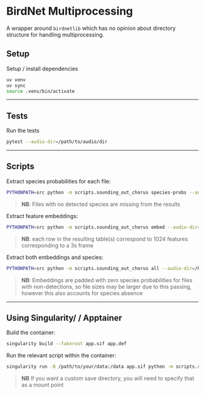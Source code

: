 # BirdNet Multiprocessing
A wrapper around `birdnetlib` which has no opinion about directory structure for handling multiprocessing.

## Setup
Setup / install dependencies

```sh
uv venv
uv sync
source .venv/bin/activate
```

---

## Tests
Run the tests

```sh
pytest --audio-dir=/path/to/audio/dir
```

---

## Scripts
Extract species probabilities for each file:
```sh
PYTHONPATH=src python -m scripts.sounding_out_chorus species-probs --audio-dir=/home/m4gpie/data/sounding_out_chorus --batch-size=6 --save-dir /home/m4gpie/data/

```
> **NB**: Files with no detected species are missing from the results

Extract feature embeddings:
```sh
PYTHONPATH=src python -m scripts.sounding_out_chorus embed --audio-dir=/home/m4gpie/data/sounding_out_chorus --batch-size=6 --save-dir /home/m4gpie/data/
```
> **NB**: each row in the resulting table(s) correspond to 1024 features corresponding to a 3s frame

Extract both embeddings and species:
```sh
PYTHONPATH=src python -m scripts.sounding_out_chorus all --audio-dir=/home/m4gpie/data/sounding_out_chorus --batch-size=6 --save-dir /home/m4gpie/data/
```
> **NB**: Embeddings are padded with zero species probabilities for files with non-detections, so file sizes may be larger due to this passing, however this also accounts for species absence

---

## Using Singularity/ / Apptainer
Build the container:
```sh
singularity build --fakeroot app.sif app.def
```

Run the relevant script within the container:
```sh
singularity run -B /path/to/your/data:/data app.sif python -m scripts.sounding_out_chorus species-probs --audio-dir=/data --batch-size=6 --save-dir=/data
```
> **NB** If you want a custom save directory, you will need to specify that as a mount point
